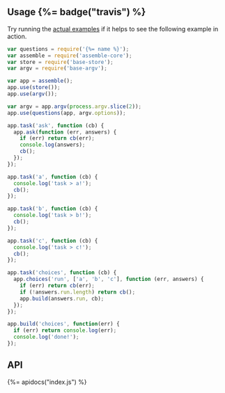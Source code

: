 ## Usage {%= badge("travis") %}

Try running the [actual examples](./example.js) if it helps to see the following example in action.

```js
var questions = require('{%= name %}');
var assemble = require('assemble-core');
var store = require('base-store');
var argv = require('base-argv');

var app = assemble();
app.use(store());
app.use(argv());

var argv = app.argv(process.argv.slice(2));
app.use(questions(app, argv.options));

app.task('ask', function (cb) {
  app.ask(function (err, answers) {
    if (err) return cb(err);
    console.log(answers);
    cb();
  });
});

app.task('a', function (cb) {
  console.log('task > a!');
  cb();
});

app.task('b', function (cb) {
  console.log('task > b!');
  cb();
});

app.task('c', function (cb) {
  console.log('task > c!');
  cb();
});

app.task('choices', function (cb) {
  app.choices('run', ['a', 'b', 'c'], function (err, answers) {
    if (err) return cb(err);
    if (!answers.run.length) return cb();
    app.build(answers.run, cb);
  });
});

app.build('choices', function(err) {
  if (err) return console.log(err);
  console.log('done!');
});
```

## API
{%= apidocs("index.js") %}
